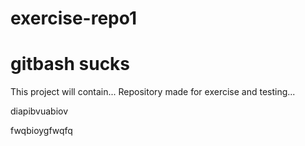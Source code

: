 # exercise-repo1

gitbash sucks
=======
This project will contain...
Repository made for exercise and testing...


diapibvuabiov

fwqbioygfwqfq

